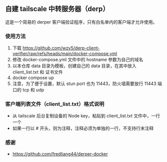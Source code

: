 ## 自建 tailscale 中转服务器（derp）

这是一个简易的 derper 客户端验证程序，只有白名单内的客户端才允许使用。

### 使用方法

1. 下载 https://github.com/wzv5/derp-client-verifier/raw/refs/heads/main/docker-compose.yml
2. 修改 docker-compose.yml 文件中的 hostname 参数为自己的域名
3. 以本仓库 data 目录为模板，创建自己的 data 目录，在其中放入 client_list.txt 和 证书文件
4. docker compose up
5. 注意，为了便于设置，默认 stun port 也为 11443，防火墙需要放行 11443 端口的 tcp 和 udp

### 客户端列表文件（client_list.txt）格式说明

- 从 tailscale 后台复制设备的 Node key，粘贴到 client_list.txt 文件中，一行一个
- 如果一行以 # 开头，则为注释，注释必须为单独的一行，不支持行末注释

### 感谢

- https://github.com/fredliang44/derper-docker
